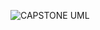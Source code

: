![CAPSTONE UML](https://github.com/Twist1154/Online-clothing-store/assets/114681476/aa9abeb1-735b-458b-b782-6dd911104d57)
